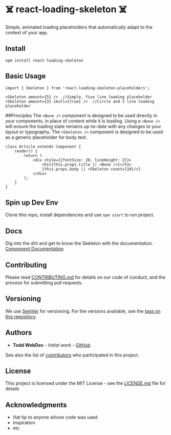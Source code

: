 # ☠️ react-loading-skeleton ☠️

Simple, animated loading placeholders that automatically adapt to the context of your app.

## Install
```
npm install react-loading-skeleton
```

## Basic Usage
```
import { Skeleton } from 'react-loading-skeleton-placeholders';

<Skeleton amount={5} />  //Simple, five line loading placeholder
<Skeleton amount={3} skull={true} />  //Circle and 3 line loading placeholder
```

##Principles
The `<Bone />` component is designed to be used directly in your components, in place of content while it is loading.  Using a `<Bone />` will ensure the loading state remains up-to-date with any changes to your layout or typography. The `<Skeleton />` component is designed to be used as a generic placeholder for body text.
```
class Article extends Component {
    render() {
        return (
            <div style={{fontSize: 20, lineHeight: 2}}>
                <h1>{this.props.title || <Bone />}</h1>
                {this.props.body || <Skeleton count={10}/>}
            </div>
        );
    }
}
```

## Spin up Dev Env

Clone this repo, install dependencies and use `npm start` to run project.

## Docs
Dig into the dirt and get to know the Skeleton with the documentation. 
[Component Documentation](http://toddwebdev.github.io/react-loading-skeleton/)


## Contributing

Please read [CONTRIBUTING.md](https://gist.github.com/PurpleBooth/b24679402957c63ec426) for details on our code of conduct, and the process for submitting pull requests.

## Versioning

We use [SemVer](http://semver.org/) for versioning. For the versions available, see the [tags on this repository](https://github.com/your/project/tags). 

## Authors

* **Todd WebDev** - *Initial work* - [GitHub](https://github.com/ToddWebDev)

See also the list of [contributors](https://github.com/toddwebdev/react-loading-skeleton/contributors) who participated in this project.

## License

This project is licensed under the MIT License - see the [LICENSE.md](LICENSE.md) file for details

## Acknowledgments

* Hat tip to anyone whose code was used
* Inspiration
* etc
